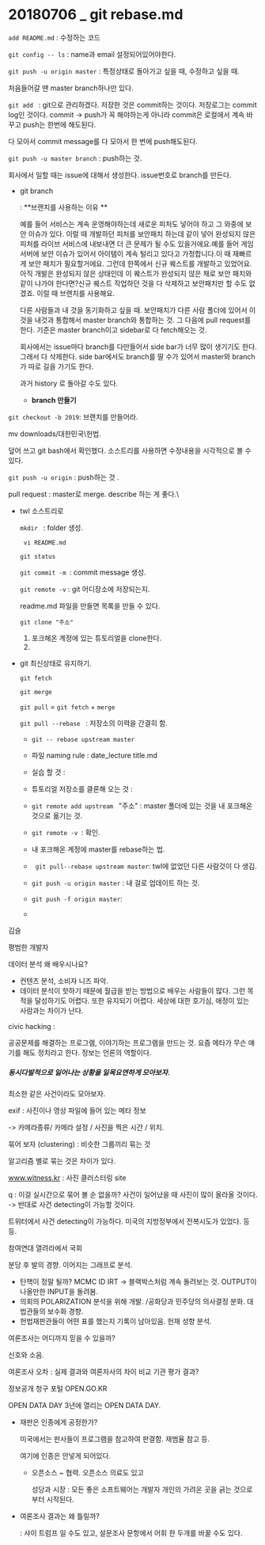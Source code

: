 # 20180706 _ git rebase.md



```add README.md``` : 수정하는 코드

```git config -- ls``` : name과 email 설정되어있어야한다.

```git push -u origin master``` : 특정상태로 돌아가고 싶을 때, 수정하고 싶을 때.  



처음들어갈 땐 master branch하나만 있다. 

```git add ``` : git으로 관리하겠다. 저장한 것은 commit하는 것이다. 저장로그는 commit log인 것이다. commit -> push가 꼭 해야하는게 아니라 commit은 로컬에서 계속 바꾸고 push는 한번에 해도된다. 

다 모아서 commit message를 다 모아서 한 번에 push해도된다. 

```git push -u master branch```  : push하는 것. 

회사에서 일할 때는 issue에 대해서 생성한다. issue번호로 branch를 만든다. 

- git branch

  : **브랜치를 사용하는 이유 ** 

  예를 들어 서비스는 계속 운영해야하는데 새로운 피처도 넣어야 하고 그 와중에 보안 이슈가 있다. 이럴 때 개발하던 피처를 보안패치 하는데 같이 넣어 완성되지 않은 피처를 라이브 서비스에 내보내면 더 큰 문제가 될 수도 있을거에요.예를 들어 게임 서버에 보안 이슈가 있어서 아이템이 계속 털리고 있다고 가정합니다.이 때 재빠르게 보안 패치가 필요할거에요. 그런데 한쪽에서 신규 퀘스트를 개발하고 있었어요. 아직 개발은 완성되지 않은 상태인데 이 퀘스트가 완성되지 않은 채로 보안 패치와 같이 나가야 한다면?신규 퀘스트 작업하던 것을 다 삭제하고 보안패치만 할 수도 없겠죠. 이럴 때 브랜치를 사용해요.

  다른 사람들과 내 것을 동기화하고 싶을 때. 보안패치가 다른 사람 폴더에 있어서 이것을 내것과 통합해서 master branch와 통합하는 것. 그 다음에 pull request를 한다.  기준은 master branch이고 sidebar로 다 fetch해오는 것. 

  회사에서는 issue마다 branch를 다만들어서 side bar가 너무 많이 생기기도 한다. 그래서 다 삭제한다. side bar에서도 branch를 딸 수가 있어서 master와 branch가 따로 길을 가기도 한다. 

  과거 history 로 돌아갈 수도 있다. 

  - __branch 만들기__

```git checkout -b 2019```: 브랜치를 만들어라. 

mv downloads/대한민국\헌법.



덮어 쓰고 git bash에서 확인했다. 소스트리를 사용하면 수정내용을 시각적으로 볼 수 있다. 

```git push -u origin``` : push하는 것 .

pull request : master로 merge. describe 하는 게 좋다.\

- twl 소스트리로 

  ```mkdir ``` : folder 생성. 

  ``` vi README.md```

    

  ```git status```

  ```git commit -m ```: commit message 생성. 

  ```git remote -v``` : git 어디장소에 저장되는지. 

  

  readme.md 파일을 만들면 목록을 만들 수 있다. 

  ```git clone "주소"```

  

  

  1. 포크해온 계정에 있는 튜토리얼을 clone한다. 
  2. 

- git 최신상태로 유지하기.

  ```git fetch```

  ```git merge```

  ```git pull``` = ```git fetch```  + ```merge```

  ```git pull --rebase ```  : 저장소의 이력을 간결히 함. 		

  - ```git -- rebase upstream master```
  -  파일 naming rule : date_lecture title.md

  

  - 실습 할 것 : 
  - 튜토리얼 저장소를 클론해 오는 것 : 

  - ```git remote add upstream ```  "주소" : master 폴더에 있는 것을 내 포크해온 것으로 옮기는 것. 
  - ```git remote -v ```: 확인.
  - 내 포크해온 계정에 master를 rebase하는 법.
  - ``` git pull--rebase upstream master```: twl에 없었던 다른 사람것이 다 생김. 
  - ```git push -u origin master``` : 내 걸로 업데이트 하는 것. 
  - ```git push -f origin master```:  
  - 

김슬

평범한 개발자 

데이터 분석 왜 배우시나요? 

- 컨텐츠 분석, 소비자 니즈 파악. 
- 데이터 분석이 핫하기 때문에 월급을 받는 방법으로 배우는 사람들이 많다. 그런 목적을 달성하기도 어렵다. 또한 유지되기 어렵다. 세상에 대한 호기심, 애정이 있는 사람과는 차이가 난다. 

civic hacking :

공공문제를 해결하는 프로그램, 이야기하는 프로그램을 만드는 것.  요즘 메타가 무슨 얘기를 해도 정치라고 한다. 정보는 언론의 역할이다.

##### 동시다발적으로 일어나는 상황을 일목요연하게 모아보자. 

최소한 같은 사건이라도 모아보자. 

exif : 사진이나 영상 파일에 들어 있는 메타 정보 

-> 카메라종류/ 카메라 설정 / 사진을 찍은 시간  / 위치. 

묶어 보자 (clustering) : 비슷한 그룹끼리 묶는 것 

알고리즘 별로 묶는 것은 차이가 있다. 

www.witness.kr : 사진 클러스터링 site

q : 이걸 실시간으로 묶어 볼 순 없을까? 사건이 일어났을 때 사진이 많이 올라올 것이다. -> 반대로 사건 detecting이 가능할 것이다. 

트위터에서 사건 detecting이 가능하다. 미국의 지방정부에서 전복시도가 있었다. 등등. 

참여연대 열려라에서 국회

분당 후 발의 경향.  이어지는 그래프로 분석. 

- 탄핵이 정말 될까? MCMC ID IRT -> 블랙박스처럼 계속 돌려보는 것. OUTPUT이 나올만한 INPUT을 돌려봄. 
- 의회의 POLARIZATION 분석을 위해 개발. /공화당과 민주당의 의사결정 분화. 대법관들의 보수화 경향. 
- 헌법재판관들이 어떤 표를 했는지 기록이 남아있음. 헌재 성향 분석. 

여론조사는 어디까지 믿을 수 있을까? 

신호와 소음. 

여론조사 오차 : 실제 결과와 여론자사의 차이 비교 기관 평가 결과? 

정보공개 청구 포털 OPEN.GO.KR 

OPEN DATA DAY 3년에 열리는 OPEN DATA DAY. 

- 재판은 인종에게 공정한가? 

  미국에서는 판사들이 프로그램을 참고하여 판결함. 재범율 참고 등.

  여기에 인종은 안넣게 되어있다. 

  - 오픈소스 ~ 협력. 오픈소스 의료도 있고 

    성당과 시장 : 모든 좋은 소프트웨어는 개발자 개인의 가려온 곳을 긁는 것으로부터 시작된다. 

- 여론조사 결과는 왜 틀릴까?

  : 샤이 트럼프 일 수도 있고, 설문조사 문항에서 어휘 한 두개를 바꿀 수도 있다. 

  